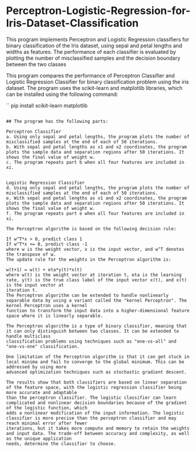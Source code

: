 # Perceptron-Logistic-Regression-for-Iris-Dataset-Classification
This program implements Perceptron and Logistic Regression classifiers for binary classification of the Iris dataset, using sepal and petal lengths and widths as features. The performance of each classifier is evaluated by plotting the number of misclassified samples and the decision boundary between the two classes

This program compares the performance of Perceptron Classifier and Logistic Regression Classifier for binary classification problem using the iris dataset. The program uses the scikit-learn and matplotlib libraries, which can be installed using the following command:

``
pip install scikit-learn matplotlib
```

## The program has the following parts:

Perceptron Classifier
a. Using only sepal and petal lengths, the program plots the number of misclassified samples at the end of each of 50 iterations.
b. With sepal and petal lengths as x1 and x2 coordinates, the program plots the sample data and separation regions after 50 iterations. It shows the final value of weight w.
c. The program repeats part b when all four features are included in xi.


Logistic Regression Classifier
d. Using only sepal and petal lengths, the program plots the number of misclassified samples at the end of each of 50 iterations.
e. With sepal and petal lengths as x1 and x2 coordinates, the program plots the sample data and separation regions after 50 iterations. It shows the final value of weight w.
f. The program repeats part e when all four features are included in xi.

The Perceptron algorithm is based on the following decision rule:

If w^T*x > 0, predict class 1
If w^T*x <= 0, predict class -1
where w is the weight vector, x is the input vector, and w^T denotes the transpose of w.
The update rule for the weights in the Perceptron algorithm is:

w(t+1) = w(t) + eta*y(t)*x(t)
where w(t) is the weight vector at iteration t, eta is the learning rate, y(t) is the true class label of the input vector x(t), and x(t) is the input vector at 
iteration t.
The Perceptron algorithm can be extended to handle nonlinearly separable data by using a variant called the "kernel Perceptron". The kernel Perceptron uses a kernel 
function to transform the input data into a higher-dimensional feature space where it is linearly separable.

The Perceptron algorithm is a type of binary classifier, meaning that it can only distinguish between two classes. It can be extended to handle multiclass 
classification problems using techniques such as "one-vs-all" and "one-vs-one" classification.

One limitation of the Perceptron algorithm is that it can get stuck in local minima and fail to converge to the global minimum. This can be addressed by using more 
advanced optimization techniques such as stochastic gradient descent.

The results show that both classifiers are based on linear separation of the feature space, with the logistic regression classifier being more accurate and adaptable 
than the perceptron classifier. The logistic classifier can learn complicated and nonlinear decision boundaries because of the gradient of the logistic function, which 
adds a nonlinear modification of the input information. The logistic classifier is more precise than the perceptron classifier and may reach minimal error after fewer
iterations, but it takes more compute and memory to retain the weights and input data. The trade-off between accuracy and complexity, as well as the unique application
needs, determine the classifier to choose.
